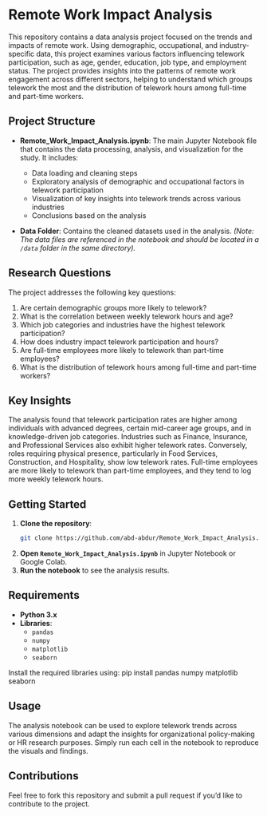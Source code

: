# Remote Work Impact Analysis

This repository contains a data analysis project focused on the trends and impacts of remote work. Using demographic, occupational, and industry-specific data, this project examines various factors influencing telework participation, such as age, gender, education, job type, and employment status. The project provides insights into the patterns of remote work engagement across different sectors, helping to understand which groups telework the most and the distribution of telework hours among full-time and part-time workers.

## Project Structure

- **Remote_Work_Impact_Analysis.ipynb**: The main Jupyter Notebook file that contains the data processing, analysis, and visualization for the study. It includes:
  - Data loading and cleaning steps
  - Exploratory analysis of demographic and occupational factors in telework participation
  - Visualization of key insights into telework trends across various industries
  - Conclusions based on the analysis

- **Data Folder**: Contains the cleaned datasets used in the analysis. *(Note: The data files are referenced in the notebook and should be located in a `/data` folder in the same directory).*

## Research Questions

The project addresses the following key questions:

1. Are certain demographic groups more likely to telework?
2. What is the correlation between weekly telework hours and age?
3. Which job categories and industries have the highest telework participation?
4. How does industry impact telework participation and hours?
5. Are full-time employees more likely to telework than part-time employees?
6. What is the distribution of telework hours among full-time and part-time workers?

## Key Insights

The analysis found that telework participation rates are higher among individuals with advanced degrees, certain mid-career age groups, and in knowledge-driven job categories. Industries such as Finance, Insurance, and Professional Services also exhibit higher telework rates. Conversely, roles requiring physical presence, particularly in Food Services, Construction, and Hospitality, show low telework rates. Full-time employees are more likely to telework than part-time employees, and they tend to log more weekly telework hours.

## Getting Started

1. **Clone the repository**:
   ```bash
   git clone https://github.com/abd-abdur/Remote_Work_Impact_Analysis.git
   
2.  **Open `Remote_Work_Impact_Analysis.ipynb`** in Jupyter Notebook or Google Colab.
3.  **Run the notebook** to see the analysis results.
   
## Requirements
- **Python 3.x**
- **Libraries**:
  - `pandas`
  - `numpy`
  - `matplotlib`
  - `seaborn`

Install the required libraries using: pip install pandas numpy matplotlib seaborn


## Usage

The analysis notebook can be used to explore telework trends across various dimensions and adapt the insights for organizational policy-making or HR research purposes. Simply run each cell in the notebook to reproduce the visuals and findings.

## Contributions

Feel free to fork this repository and submit a pull request if you’d like to contribute to the project.

